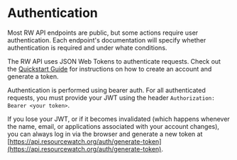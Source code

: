# Authentication

Most RW API endpoints are public, but some actions require user authentication. Each endpoint's documentation will specify whether authentication is required and under whate conditions.

The RW API uses JSON Web Tokens to authenticate requests. Check out the [Quickstart Guide](quickstart.html) for instructions on how to create an account and generate a token.

Authentication is performed using bearer auth. For all authenticated requests, you must provide your JWT using the header `Authorization: Bearer <your token>`.

If you lose your JWT, or if it becomes invalidated (which happens whenever the name, email, or applications associated with your account changes), you can always log in via the browser and generate a new token at [https://api.resourcewatch.org/auth/generate-token](https://api.resourcewatch.org/auth/generate-token).